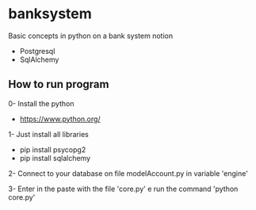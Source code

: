 # banksystem

Basic concepts in python on a bank system notion

- Postgresql
- SqlAlchemy


## How to run program
0- Install the python
- https://www.python.org/

1- Just install all libraries
- pip install psycopg2
- pip install sqlalchemy

2- Connect to your database on file modelAccount.py in variable 'engine'

3- Enter in the paste with the file 'core.py' e run the command 'python core.py'





